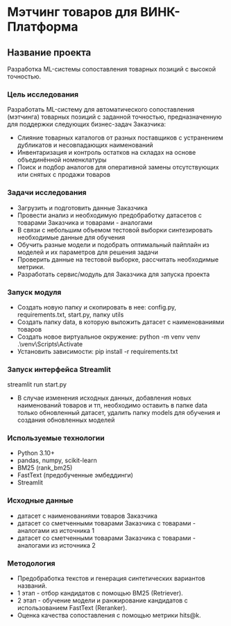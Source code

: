 # Мэтчинг товаров для ВИНК-Платформа
## Название проекта
  Разработка ML-системы сопоставления товарных позиций с высокой точностью.
### Цель исследования
  Разработать ML-систему для автоматического сопоставления (мэтчинга) товарных позиций с заданной точностью, предназначенную для поддержки следующих бизнес-задач Заказчика:
  - Слияние товарных каталогов от разных поставщиков с устранением дубликатов и несовпадающих наименований
  - Инвентаризация и контроль остатков на складах на основе объединённой номенклатуры
  - Поиск и подбор аналогов для оперативной замены отсутствующих или снятых с продажи товаров
### Задачи исследования
- Загрузить и подготовить данные Заказчика
- Провести анализ и необходимую предобработку датасетов с товарами Заказчика и товарами - аналогами
- В связи с небольшим объемом тестовой выборки синтезировать необходимые данные для обучения
- Обучить разные модели и подобрать оптимальный пайплайн из моделей и их параметров для решения задачи
- Проверить данные на тестовой выборке, рассчитать необходимые метрики.
- Разработать сервис/модуль для Заказчика для запуска проекта
### Запуск модуля
- Создать новую папку и скопировать в нее: config.py, requirements.txt, start.py, папку utils
- Создать папку data, в которую выложить датасет с наименованиями товаров
- Создать новое виртуальное окружение: 
  python -m venv venv
  .\venv\Scripts\Activate
- Установить зависимости:
  pip install -r requirements.txt
### Запуск интерфейса Streamlit
streamlit run start.py
- В случае изменения исходных данных, добавления новых наименований товаров и тп, необходимо оставить в папке data только обновленный датасет, удалить папку models для обучения и создания обновленных моделей
### Используемые технологии
- Python 3.10+
- pandas, numpy, scikit-learn
- BM25 (rank_bm25)
- FastText (предобученные эмбеддинги)
- Streamlit
### Исходные данные
- датасет с наименованиями товаров Заказчика
- датасет со сметченными товарами Заказчика с товарами - аналогами из источника 1
- датасет со сметченными товарами Заказчика с товарами - аналогами из источника 2
### Методология
- Предобработка текстов и генерация синтетических вариантов названий.
- 1 этап - отбор кандидатов с помощью BM25 (Retriever).
- 2 этап - обучение модели и ранжирование кандидатов с использованием FastText (Reranker).
- Оценка качества сопоставления с помощью метрики hits@k.

